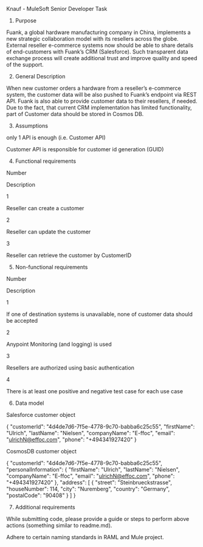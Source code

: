 Knauf - MuleSoft Senior Developer Task

1. Purpose

Fuank, a global hardware manufacturing company in China, implements a new strategic collaboration model with its resellers across the globe. External reseller e-commerce systems now should be able to share details of end-customers with Fuank’s CRM (Salesforce). Such transparent data exchange process will create additional trust and improve quality and speed of the support.

2. General Description

When new customer orders a hardware from a reseller’s e-commerce system, the customer data will be also pushed to Fuank’s endpoint via REST API. Fuank is also able to provide customer data to their resellers, if needed. Due to the fact, that current CRM implementation has limited functionality, part of Customer data should be stored in Cosmos DB.

3. Assumptions

only 1 API is enough (i.e. Customer API)

Customer API is responsible for customer id generation (GUID)

4. Functional requirements

Number

Description

1

Reseller can create a customer

2

Reseller can update the customer

3

Reseller can retrieve the customer by CustomerID

5. Non-functional requirements

Number

Description

1

If one of destination systems is unavailable, none of customer data should be accepted

2

Anypoint Monitoring (and logging) is used

3

Resellers are authorized using basic authentication

4

There is at least one positive and negative test case for each use case

6. Data model

Salesforce customer object

{
  "customerId": "4d4de7d6-7f5e-4778-9c70-babba6c25c55",
  "firstName": "Ulrich",
  "lastName": "Nielsen",
  "companyName": "E-ffoc",
  "email": "ulrichN@effoc.com",
  "phone": "+494341927420"
}


CosmosDB customer object

{
  "customerId": "4d4de7d6-7f5e-4778-9c70-babba6c25c55",
  "personalInformation": {
    "firstName": "Ulrich",
    "lastName": "Nielsen",
    "companyName": "E-ffoc",
    "email": "ulrichN@effoc.com",
    "phone": "+494341927420"
  },
  "address": [
    {
      "street": "Steinbrueckstrasse",
      "houseNumber": 114,
      "city": "Nuremberg",
      "country": "Germany",
      "postalCode": "90408"
    }
  ]
}

7. Additional requirements

While submitting code, please provide a guide or steps to perform above actions (something similar to readme.md).

Adhere to certain naming standards in RAML and Mule project.

